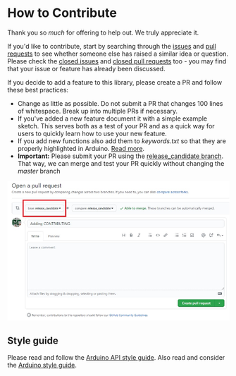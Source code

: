# How to Contribute

Thank you so *much* for offering to help out. We truly appreciate it.

If you'd like to contribute, start by searching through the [issues](https://github.com/sparkfun/SparkFun_Micro_OLED_Arduino_Library/issues) and [pull requests](https://github.com/sparkfun/SparkFun_Micro_OLED_Arduino_Library/pulls) to see whether someone else has raised a similar idea or question.
Please check the [closed issues](https://github.com/sparkfun/SparkFun_Micro_OLED_Arduino_Library/issues?q=is%3Aissue+is%3Aclosed)
and [closed pull requests](https://github.com/sparkfun/SparkFun_Micro_OLED_Arduino_Library/pulls?q=is%3Apr+is%3Aclosed) too - you may find that your issue or feature has already been discussed.

If you decide to add a feature to this library, please create a PR and follow these best practices:

* Change as little as possible. Do not submit a PR that changes 100 lines of whitespace. Break up into multiple PRs if necessary.
* If you've added a new feature document it with a simple example sketch. This serves both as a test of your PR and as a quick way for users to quickly learn how to use your new feature.
* If you add new functions also add them to _keywords.txt_ so that they are properly highlighted in Arduino. [Read more](https://www.arduino.cc/en/Hacking/libraryTutorial).
* **Important:** Please submit your PR using the [release_candidate branch](https://github.com/sparkfun/SparkFun_Micro_OLED_Arduino_Library/tree/release_candidate). That way, we can merge and test your PR quickly without changing the _master_ branch

![Contributing.JPG](./img/Contributing.JPG)

## Style guide

Please read and follow the [Arduino API style guide](https://www.arduino.cc/en/Reference/APIStyleGuide). Also read and consider the [Arduino style guide](https://www.arduino.cc/en/Reference/StyleGuide).
